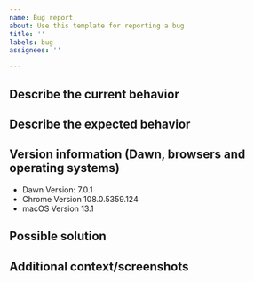 ```yaml
---
name: Bug report
about: Use this template for reporting a bug
title: ''
labels: bug
assignees: ''

---
```


## Describe the current behavior


## Describe the expected behavior


## Version information (Dawn, browsers and operating systems)

- Dawn Version: 7.0.1
- Chrome Version 108.0.5359.124
- macOS Version 13.1

## Possible solution


## Additional context/screenshots
<!-- Add any other context about the problem here. If applicable, add screenshots to help explain. -->
